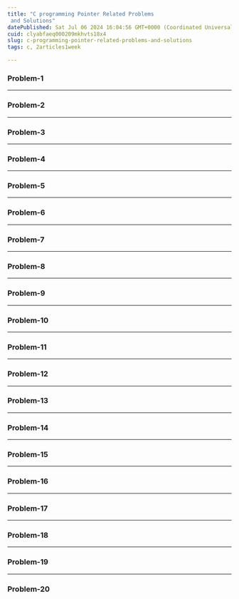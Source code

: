 ```yaml
---
title: "C programming Pointer Related Problems
 and Solutions"
datePublished: Sat Jul 06 2024 16:04:56 GMT+0000 (Coordinated Universal Time)
cuid: clyabfaeq000209mkhvts18x4
slug: c-programming-pointer-related-problems-and-solutions
tags: c, 2articles1week

---
```


### **Problem-1**

---

### **Problem-2**

---

### **Problem-3**

---

### **Problem-4**

---

### **Problem-5**

---

### **Problem-6**

---

### **Problem-7**

---

### **Problem-8**

---

### **Problem-9**

---

### **Problem-10**

---

### **Problem-11**

---

### **Problem-12**

---

### **Problem-13**

---

### **Problem-14**

---

### **Problem-15**

---

### **Problem-16**

---

### **Problem-17**

---

### **Problem-18**

---

### **Problem-19**

---

### **Problem-20**